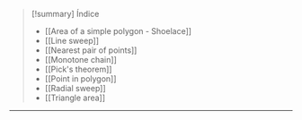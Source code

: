 > [!summary] Índice
> - [[Area of ​​a simple polygon - Shoelace]]
> - [[Line sweep]]
> - [[Nearest pair of points]]
> - [[Monotone chain]]
> - [[Pick's theorem]]
> - [[Point in polygon]]
> - [[Radial sweep]]
> - [[Triangle area]]

---
